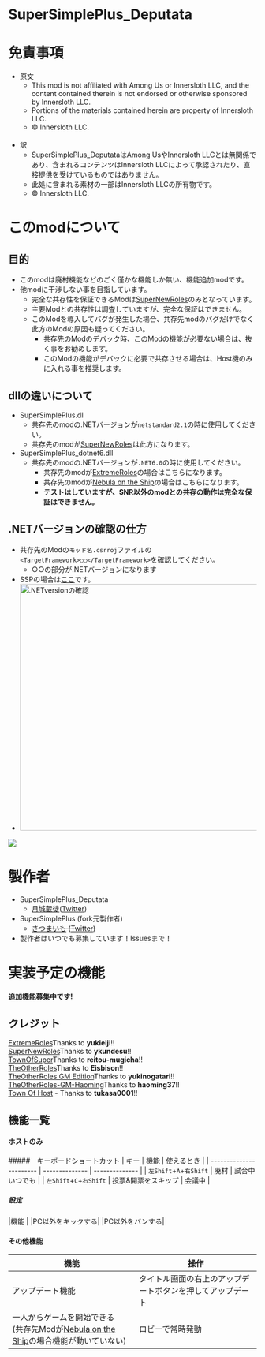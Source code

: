 # SuperSimplePlus_Deputata

# 免責事項
- 原文
  - This mod is not affiliated with Among Us or Innersloth LLC, and the content contained therein is not endorsed or otherwise sponsored by Innersloth LLC.
  - Portions of the materials contained herein are property of Innersloth LLC.
  - © Innersloth LLC.<br><br>
- 訳
  - SuperSimplePlus_DeputataはAmong UsやInnersloth LLCとは無関係であり、含まれるコンテンツはInnersloth LLCによって承認されたり、直接提供を受けているものではありません。
  - 此処に含まれる素材の一部はInnersloth LLCの所有物です。
  - © Innersloth LLC.

# このmodについて
## 目的
- このmodは廃村機能などのごく僅かな機能しか無い、機能追加modです。
- 他modに干渉しない事を目指しています。
  - 完全な共存性を保証できるModは[SuperNewRoles](https://github.com/ykundesu/SuperNewRoles)のみとなっています。
  - 主要Modとの共存性は調査していますが、完全な保証はできません。
  - このModを導入してバグが発生した場合、共存先modのバグだけでなく此方のModの原因も疑ってください。
    - 共存先のModのデバック時、このModの機能が必要ない場合は、抜く事をお勧めします。
    - このModの機能がデバックに必要で共存させる場合は、Host機のみに入れる事を推奨します。

## dllの違いについて
- SuperSimplePlus.dll
  - 共存先のmodの.NETバージョンが``netstandard2.1``の時に使用してください。
  - 共存先のmodが[SuperNewRoles](https://github.com/ykundesu/SuperNewRoles)は此方になります。
- SuperSimplePlus_dotnet6.dll
  - 共存先のmodの.NETバージョンが``.NET6.0``の時に使用してください。
    - 共存先のmodが[ExtremeRoles](https://github.com/yukieiji/ExtremeRoles)の場合はこちらになります。
    - 共存先のmodが[Nebula on the Ship](https://github.com/Dolly1016/Nebula)の場合はこちらになります。
    - **テストはしていますが、SNR以外のmodとの共存の動作は完全な保証はできません。**

## .NETバージョンの確認の仕方
- 共存先のModの``モッド名.csrroj``ファイルの``<TargetFramework>○○</TargetFramework>``を確認してください。
  - ○○の部分が.NETバージョンになります
- SSPの場合は[ここ](https://github.com/Kurato-Tsukishiro/SuperSimplePlus_Deputata/blob/main/SuperSimplePlus/SuperSimplePlus.csproj#L3)です。
- <img src="https://user-images.githubusercontent.com/104145991/223727561-71424b18-7f74-484d-bec7-8b1166421b34.png" alt=".NETversionの確認" title=".NETversionの確認" width="500px">

[![](https://img.shields.io/discord/996781291871678544?label=Discord)](https://discord.gg/rsaU2zntey)

# 製作者
- SuperSimplePlus_Deputata
  - [月城蔵徒](https://github.com/Kurato-Tsukishiro)([Twitter](https://twitter.com/Kurato_SNR7))
- SuperSimplePlus (fork元製作者)
  - ~~[さつまいも](https://github.com/satsumaimoamo) ([Twitter](https://twitter.com/satsumaimo_SNR))~~
- 製作者はいつでも募集しています！Issuesまで！

# 実装予定の機能
**追加機能募集中です!**

## クレジット
[ExtremeRoles](https://github.com/yukieiji/ExtremeRoles)Thanks to **yukieiji**!!<br>
[SuperNewRoles](https://github.com/ykundesu/SuperNewRoles)Thanks to **ykundesu**!!<br>
[TownOfSuper](https://github.com/reitou-mugicha/TownOfSuper)Thanks to **reitou-mugicha**!!<br>
[TheOtherRoles](https://github.com/Eisbison/TheOtherRoles)Thanks to **Eisbison**!!<br>
[TheOtherRoles GM Edition](https://github.com/yukinogatari/TheOtherRoles-GM)Thanks to **yukinogatari**!!<br>
[TheOtherRoles-GM-Haoming](https://github.com/haoming37/TheOtherRoles-GM-Haoming)Thanks to **haoming37**!!<br>
[Town Of Host](https://github.com/tukasa0001/TownOfHost) - Thanks to **tukasa0001**!!<br>

## 機能一覧
#### ホストのみ
#####　キーボードショートカット
| キー                    | 機能           | 使えるとき     |
| ----------------------- | -------------- | -------------- |
| `左Shift`+`A`+`右Shift` | 廃村           | 試合中いつでも |
| `左Shift`+`C`+`右Shift` | 投票&開票をスキップ | 会議中         |
##### 設定
|機能                |
|PC以外をキックする|
|PC以外をバンする|
#### その他機能
| 機能             | 操作                                                       |
| ---------------- | ---------------------------------------------------------- |
| アップデート機能 | タイトル画面の右上のアップデートボタンを押してアップデート |
| 一人からゲームを開始できる<br>(共存先Modが[Nebula on the Ship](https://github.com/Dolly1016/Nebula)の場合機能が動いていない) | ロビーで常時発動 |

